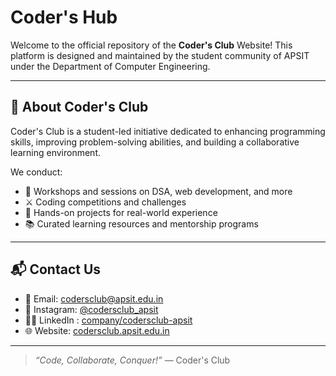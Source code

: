 # Coder's Hub

Welcome to the official repository of the **Coder's Club** Website! This platform is designed and maintained by the student community of APSIT under the Department of Computer Engineering.

---

## 🚀 About Coder's Club
Coder's Club is a student-led initiative dedicated to enhancing programming skills, improving problem-solving abilities, and building a collaborative learning environment.

We conduct:
- 🧠 Workshops and sessions on DSA, web development, and more
- ⚔️ Coding competitions and challenges
- 🧰 Hands-on projects for real-world experience
- 📚 Curated learning resources and mentorship programs

---

## 📬 Contact Us
- 📧 Email: codersclub@apsit.edu.in
- 📸 Instagram: [@codersclub_apsit](https://instagram.com/codersclub_apsit)
- 🧑‍💼 LinkedIn : [company/codersclub-apsit](https://www.linkedin.com/company/codersclub-apsit/)
- 🌐 Website: [codersclub.apsit.edu.in](https://codersclub.apsit.edu.in/)

---

> _“Code, Collaborate, Conquer!”_ — Coder's Club
